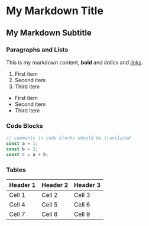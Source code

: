 # My Markdown Title

## My Markdown Subtitle

### **Paragraphs and Lists**

This is my markdown content, **bold** and _italics_ and
[links](https://seelen.io).

1. First item
2. Second item
3. Third item

- First item
- Second item
- Third item

### **Code Blocks**

```ts
// comments in code blocks should be translated
const a = 1;
const b = 2;
const c = a + b;
```

### **Tables**

| Header 1 | Header 2 | Header 3 |
| -------- | -------- | -------- |
| Cell 1   | Cell 2   | Cell 3   |
| Cell 4   | Cell 5   | Cell 6   |
| Cell 7   | Cell 8   | Cell 9   |
